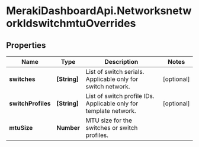 # MerakiDashboardApi.NetworksnetworkIdswitchmtuOverrides

## Properties
Name | Type | Description | Notes
------------ | ------------- | ------------- | -------------
**switches** | **[String]** | List of switch serials. Applicable only for switch network. | [optional] 
**switchProfiles** | **[String]** | List of switch profile IDs. Applicable only for template network. | [optional] 
**mtuSize** | **Number** | MTU size for the switches or switch profiles. | 
